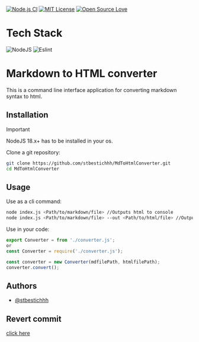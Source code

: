 [![Node.js CI](https://github.com/stbestichhh/Flowly-backend/actions/workflows/node.js.yml/badge.svg?branch=master)](https://github.com/stbestichhh/Flowly-backend/actions/workflows/node.js.yml)
[![MIT License](https://img.shields.io/badge/License-MIT-green.svg)](LICENSE)
[![Open Source Love](https://badges.frapsoft.com/os/v1/open-source.svg?v=103)](https://github.com/ellerbrock/open-source-badges/)

# Tech Stack
![NodeJS](https://img.shields.io/badge/Node.js-43853D?style=for-the-badge&logo=node.js&logoColor=white)
![Eslint](https://img.shields.io/badge/eslint-3A33D1?style=for-the-badge&logo=eslint&logoColor=white)

# Markdown to HTML converter
This is a command line interface application for converting markdown syntax to html.

## Installation


> [!IMPORTANT]
> NodeJS 18.x+ has to be installed in your os.

Clone a git repository:

```bash
git clone https://github.com/stbestichhh/MdToHtmlConverter.git
cd MdToHtmlConverter
```

## Usage

Use as a cli command:

```bash
node index.js <Path/to/markdown/file> //Outputs html to console
node index.js <Path/to/markdown/file> --out <Path/to/html/file> //Outputs to file or creates a new one
```

Use in your code:
```JavaScript
export Converter = from './converter.js';
or
const Converter = require('./converter.js');

const converter = new Converter(mdfilePath, htmlfilePath);
converter.convert();
```

## Authors

- [@stbestichhh](https://www.github.com/stbestichhh)

## Revert commit

[click here](https://github.com/stbestichhh/MdToHtmlConverter/commit/2accdf51205bdd68e40f99c9c722360dc5ca04cf)
